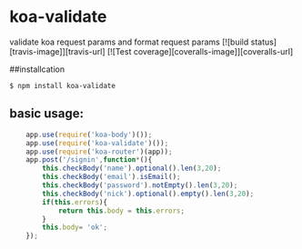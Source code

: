 koa-validate
============

validate koa request params and format request params 
[![build status][travis-image]][travis-url]
[![Test coverage][coveralls-image]][coveralls-url]

##installcation
```
$ npm install koa-validate
```


## basic usage:
```javascript
	app.use(require('koa-body')());
	app.use(require('koa-validate')());
	app.use(require('koa-router')(app));
	app.post('/signin',function*(){
		this.checkBody('name').optional().len(3,20);
		this.checkBody('email').isEmail();
		this.checkBody('password').notEmpty().len(3,20);
		this.checkBody('nick').optional().empty().len(3,20);
		if(this.errors){
			return this.body = this.errors;
		}
		this.body= 'ok';
	});
```